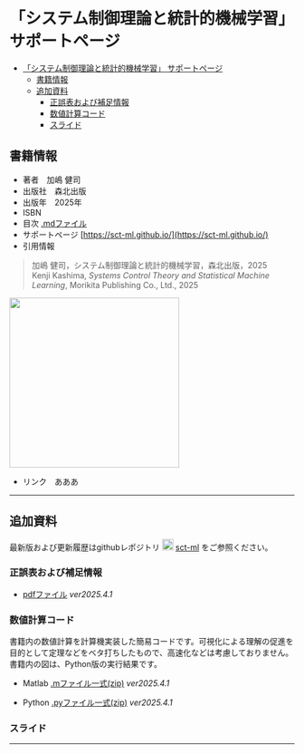 # 「システム制御理論と統計的機械学習」 サポートページ

- [「システム制御理論と統計的機械学習」 サポートページ](#仮-サポートページ)
  - [書籍情報](#書籍情報)
  - [追加資料](#追加資料)
    - [正誤表および補足情報](#正誤表および補足情報)
    - [数値計算コード](#数値計算コード)
    - [スライド](#スライド)


## 書籍情報

- 著者　加嶋 健司  
- 出版社　森北出版  
- 出版年　2025年
- ISBN
- 目次 [.mdファイル](./TOC.md)
- サポートページ [https://sct-ml.github.io/](https://sct-ml.github.io/) 
- 引用情報  
> 加嶋 健司，システム制御理論と統計的機械学習，森北出版，2025  
> Kenji Kashima, *Systems Control Theory and Statistical Machine Learning*, Morikita Publishing Co., Ltd., 2025
<img src="./lab.png" width="300">
<!-- ![fig](./lab.png) -->

- リンク　あああ

---

## 追加資料

最新版および更新履歴はgithubレポジトリ <img src="https://github.githubassets.com/assets/GitHub-Mark-ea2971cee799.png" width="20">  [sct-ml](https://github.com/sct-ml/sct-ml.github.io/) をご参照ください。

### 正誤表および補足情報

- [pdfファイル](https://www.bode.amp.i.kyoto-u.ac.jp/) *ver2025.4.1*


### 数値計算コード

書籍内の数値計算を計算機実装した簡易コードです。可視化による理解の促進を目的として定理などをベタ打ちしたもので、高速化などは考慮しておりません。
書籍内の図は、Python版の実行結果です。

- Matlab [.mファイル一式(zip)](./matlab.zip) *ver2025.4.1*

- Python [.pyファイル一式(zip)](./python.zip) *ver2025.4.1*

### スライド

---
